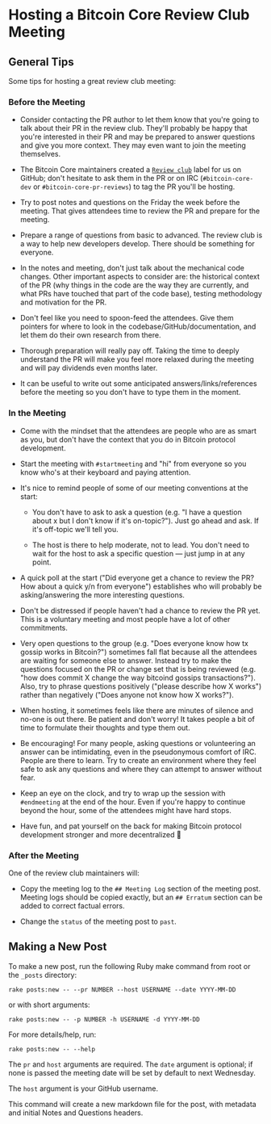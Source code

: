 # Hosting a Bitcoin Core Review Club Meeting

## General Tips

Some tips for hosting a great review club meeting:

### Before the Meeting

- Consider contacting the PR author to let them know that you're going to
  talk about their PR in the review club. They'll probably be happy that you're
  interested in their PR and may be prepared to answer questions and give
  you more context. They may even want to join the meeting themselves.

- The Bitcoin Core maintainers created a [`Review
  club`](https://github.com/bitcoin/bitcoin/labels/Review%20club) label for us
  on GitHub; don't hesitate to ask them in the PR or on IRC (`#bitcoin-core-dev`
  or `#bitcoin-core-pr-reviews`) to tag the PR you'll be hosting.

- Try to post notes and questions on the Friday the week before the meeting.
  That gives attendees time to review the PR and prepare for the meeting.

- Prepare a range of questions from basic to advanced. The review club is a way
  to help new developers develop. There should be something for everyone.

- In the notes and meeting, don't just talk about the mechanical code changes.
  Other important aspects to consider are: the historical context of the PR (why
  things in the code are the way they are currently, and what PRs have touched
  that part of the code base), testing methodology and motivation for the PR.

- Don't feel like you need to spoon-feed the attendees. Give them pointers for
  where to look in the codebase/GitHub/documentation, and let them do their
  own research from there.

- Thorough preparation will really pay off. Taking the time to deeply
  understand the PR will make you feel more relaxed during the meeting and
  will pay dividends even months later.

- It can be useful to write out some anticipated answers/links/references
  before the meeting so you don't have to type them in the moment.

### In the Meeting

- Come with the mindset that the attendees are people who are as smart as you,
  but don't have the context that you do in Bitcoin protocol development.

- Start the meeting with `#startmeeting` and "hi" from everyone so you know
  who's at their keyboard and paying attention.

- It's nice to remind people of some of our meeting conventions at the start:

  - You don't have to ask to ask a question (e.g. "I have a question about x but
    I don't know if it's on-topic?"). Just go ahead and ask. If it's off-topic
    we'll tell you.

  - The host is there to help moderate, not to lead. You don't need to wait
    for the host to ask a specific question — just jump in at any point.

- A quick poll at the start ("Did everyone get a chance to review the PR? How
  about a quick y/n from everyone") establishes who will probably be
  asking/answering the more interesting questions.

- Don't be distressed if people haven't had a chance to review the PR yet. This
  is a voluntary meeting and most people have a lot of other commitments.

- Very open questions to the group (e.g. "Does everyone know how tx gossip works
  in Bitcoin?") sometimes fall flat because all the attendees are waiting for
  someone else to answer. Instead try to make the questions focused on the
  PR or change set that is being reviewed (e.g. "how does commit X change the
  way bitcoind gossips transactions?"). Also, try to phrase questions
  positively ("please describe how X works") rather than negatively ("Does
  anyone not know how X works?").

- When hosting, it sometimes feels like there are minutes of silence and no-one
  is out there. Be patient and don't worry! It takes people a bit of time to
  formulate their thoughts and type them out.

- Be encouraging! For many people, asking questions or volunteering an answer
  can be intimidating, even in the pseudonymous comfort of IRC. People are
  there to learn. Try to create an environment where they feel safe to ask any
  questions and where they can attempt to answer without fear.

- Keep an eye on the clock, and try to wrap up the session with `#endmeeting` at the end of the
  hour. Even if you're happy to continue beyond the hour, some of the attendees
  might have hard stops.

- Have fun, and pat yourself on the back for making Bitcoin protocol development
  stronger and more decentralized 🚀

### After the Meeting

One of the review club maintainers will:

- Copy the meeting log to the `## Meeting Log` section of the meeting post.
  Meeting logs should be copied exactly, but an `## Erratum` section can be
  added to correct factual errors.

- Change the `status` of the meeting post to `past`.

## Making a New Post

To make a new post, run the following Ruby make command from root or the
`_posts` directory:

```shell
rake posts:new -- --pr NUMBER --host USERNAME --date YYYY-MM-DD
```

or with short arguments:

```shell
rake posts:new -- -p NUMBER -h USERNAME -d YYYY-MM-DD
```

For more details/help, run:

```shell
rake posts:new -- --help
```

The `pr` and `host` arguments are required. The `date` argument is optional;
if none is passed the meeting date will be set by default to next Wednesday.

The `host` argument is your GitHub username.

This command will create a new markdown file for the post, with metadata and
initial Notes and Questions headers.
